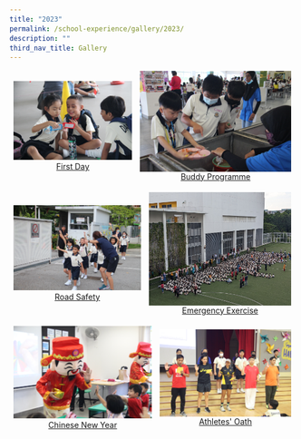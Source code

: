 ```yaml
---
title: "2023"
permalink: /school-experience/gallery/2023/
description: ""
third_nav_title: Gallery
---
```

<table align="center"><thead><tr class="Jeff's blog table class">
<td align="center" style="text-align: center;"><a href="https://photos.app.goo.gl/7xdGKcX6W4pJA5Mn9">
<img src="/images/Gallery/2023/2023%2001%2003%20p1%20first%20day%20j.JPG" style="width:300px">First Day</a></td>
<td align="center" style="text-align: center;"><a href="https://photos.app.goo.gl/UdoA7ZRcTcjdnmwt6">
<img src="/images/Gallery/2023/2023%2001%2006%20p5%20and%201%20buddy.JPG" style="width:300px" align="center">Buddy Programme</a></td></tr></thead></table>
<table align="center"><thead><tr class="Jeff's blog table class">
<td align="center" style="text-align: center;"><a href="https://photos.app.goo.gl/BcqUBanMaokxiAVr9">
<img src="/images/Gallery/2023/2023%2001%2010%20road%20safety.JPG" style="width:300px">Road Safety</a></td>
<td align="center" style="text-align: center;"><a href="https://photos.app.goo.gl/1FD2TCd89LdpumyZA">
<img src="/images/Gallery/2023/2023%2001%2013%20firedrill.jpg" style="height:200px" align="center">Emergency Exercise</a></td></tr></thead></table>
<table align="center"><thead><tr class="Jeff's blog table class">
<td align="center" style="text-align: center;"><a href="https://photos.app.goo.gl/4kHUFfAu1y99qmkS9">
<img src="/images/Gallery/2023/2023%2001%2020%20cny%20j.JPG" style="width:300px">Chinese New Year</a></td>
<td align="center" style="text-align: center;"><a href="https://photos.app.goo.gl/q7fE75t7tFUzsdKa6">
<img src="/images/Gallery/2023/2023%2002%2010%20athletes%20oath.JPG" style="width:300px" align="center">Athletes' Oath</a></td></tr></thead></table>


